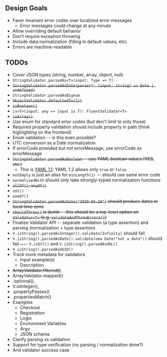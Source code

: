 ## Design Goals

- Favor invariant error codes over localized error messages
  - Error messages could change at any minute
- Allow overriding default behavior
- Don't require exception throwing
- Include data normalization (filling in default values, etc)
- Errors are machine-readable


## TODOs

- Cover JSON types (string, number, array, object, null)
- `StringValidator.parsedAs<T>(input: Type => T)`
- ~~`StringValidator.parsedAsDate(parser?: (input: string) => Date | undefined)`~~
- `StringValidator.parsedAsBignum`
- ~~`ObjectValidator.defaultedTo({})`~~
- ~~`isBoolean()`~~
- `is<T>(input: any => input is T): FluentValidator<T>`
- ~~`isArray()`~~
- Use enum for standard error codes (but don't limit to only those)
- Required property validation should include property in path (think highlighting on the frontend)
- Enum validation -- is this even possible?
- UTC conversion as a Date normalization
- If errorCode provided but not errorMessage, use errorCode as errorMessage
- ~~`StringValidator.parsedAsBoolean` -- use YAML boolean values (YES, etc.)~~
  - This is [YAML 1.1](https://yaml.org/type/bool.html). YAML 1.2 allows only `true` or `false`
- `notEmpty` is just an alias for `minLength(1)` -- should use same error code
- `normalizedWith` should only take strongly-typed normalization functions
- ~~`allOf()`, `anyOf()`~~
- `not()`
- `oneOf()`
- ~~`StringValidator.parsedAsDate("2020-04-24")` should produce dates in local time zone~~
- ~~`shouldThrow()` is dumb -- this should be a top-level option on `Validator<T>` (e.g. `validateAndThrowErrors()`)~~
- Finalize Validator API -- separate validation (a type assertion) and parsing (normalization + type assertion)
- `V.isString().parsedAsInteger().validate(Infinity)` should fail
- `V.isString().parsedAsDate().validate(new Date("not a date"))` should fail
~~- `V.isUrl()` and `V.isString().parsedAsURL()`
- `V.isString().parsedAsUUID()`
- Track more metadata for validators
  - Input example(s)
  - Description
- ~~ArrayValidator.filtered()~~
- ArrayValidator.mapped()
- .optional(),
- V.isInteger(),
- .propertyPasses()
- .propertiesMatch()
- Examples
  - Checkout
  - Registration
  - Login
  - Environment Variables
  - Argv
  - JSON schema
- Clarify parsing vs validation
- Support for type verification (no parsing / normalization done?)
- And validator success case
